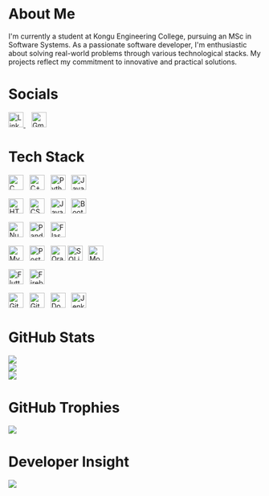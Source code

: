 # About Me

I'm currently a student at Kongu Engineering College, pursuing an MSc in Software Systems. As a passionate software developer, I'm enthusiastic about solving real-world problems through various technological stacks. My projects reflect my commitment to innovative and practical solutions.

# Socials

<a href="https://www.linkedin.com/in/akilesh-g-a-704959304/" target="_blank">
  <img src="https://cdn-icons-png.flaticon.com/512/174/174857.png" alt="LinkedIn" height="30"/>
</a>&nbsp;&nbsp;
<a href="mailto:akileshga.1466@gmail.com">
  <img src="https://cdn-icons-png.flaticon.com/512/732/732200.png" alt="Gmail" height="30"/>
</a>

# Tech Stack

<!-- Tech Stack -->
<img src="https://upload.wikimedia.org/wikipedia/commons/1/19/C_Logo.png" alt="C" style="height:30px;" />&nbsp;&nbsp;
<img src="https://upload.wikimedia.org/wikipedia/commons/1/18/ISO_C%2B%2B_Logo.svg" alt="C++" style="height:30px;" />&nbsp;&nbsp;
<img src="https://www.python.org/static/community_logos/python-logo.png" alt="Python" style="height:30px;" />&nbsp;&nbsp;
<img src="https://upload.wikimedia.org/wikipedia/en/3/30/Java_programming_language_logo.svg" alt="Java" style="height:30px;" />

<!-- Front-end Languages -->
<img src="https://upload.wikimedia.org/wikipedia/commons/6/61/HTML5_logo_and_wordmark.svg" alt="HTML" height="30"/>&nbsp;&nbsp;
<img src="https://upload.wikimedia.org/wikipedia/commons/d/d5/CSS3_logo_and_wordmark.svg" alt="CSS" height="30"/>&nbsp;&nbsp;
<img src="https://upload.wikimedia.org/wikipedia/commons/6/6a/JavaScript-logo.png" alt="JavaScript" height="30"/>&nbsp;&nbsp;
<img src="https://upload.wikimedia.org/wikipedia/commons/b/b2/Bootstrap_logo.svg" alt="Bootstrap" height="30"/>

<!-- Python Libraries -->
<img src="https://numpy.org/images/logo.svg" alt="NumPy" height="30"/>&nbsp;&nbsp;
<img src="https://pandas.pydata.org/static/img/pandas_mark.svg" alt="Pandas" height="30"/>&nbsp;&nbsp;
<img src="https://upload.wikimedia.org/wikipedia/commons/3/3c/Flask_logo.svg" alt="Flask" height="30"/>

<!-- Databases -->
<img src="https://www.mysql.com/common/logos/logo-mysql-170x115.png" alt="MySQL" height="30"/>&nbsp;&nbsp;
<img src="https://www.postgresql.org/media/img/about/press/elephant.png" alt="PostgreSQL" height="30"/>&nbsp;&nbsp;
<img src="https://cdn.worldvectorlogo.com/logos/oracle-6.svg" alt="Oracle" height="30"/>
<img src="https://upload.wikimedia.org/wikipedia/commons/3/38/SQLite370.svg" alt="SQLite" height="30"/>&nbsp;&nbsp;
<img src="https://webassets.mongodb.com/_com_assets/cms/mongodb_logo1-76twgcu2dm.png" alt="MongoDB" height="30"/>

<!-- Flutter & Firebase -->
<img src="https://upload.wikimedia.org/wikipedia/commons/1/17/Google-flutter-logo.png" alt="Flutter" height="30"/>&nbsp;&nbsp;
<img src="https://firebase.google.com/downloads/brand-guidelines/PNG/logo-vertical.png" alt="Firebase" height="30"/>

<!-- DevOps -->
<img src="https://git-scm.com/images/logos/downloads/Git-Icon-1788C.png" alt="Git" height="30"/>&nbsp;&nbsp;
<img src="https://github.githubassets.com/images/modules/logos_page/GitHub-Mark.png" alt="GitHub" height="30"/>&nbsp;&nbsp;
<img src="https://www.docker.com/wp-content/uploads/2022/03/vertical-logo-monochromatic.png" alt="Docker" height="30"/>&nbsp;&nbsp;
<img src="https://www.jenkins.io/images/logos/jenkins/jenkins.png" alt="Jenkins" height="30"/>&nbsp;&nbsp;


# GitHub Stats

![](https://github-readme-stats.vercel.app/api?username=Akilesh-GA&theme=default&hide_border=false&include_all_commits=false&count_private=false)<br/>
![](https://github-readme-streak-stats.herokuapp.com/?user=Akilesh-GA&theme=default&hide_border=false)<br/>
![](https://github-readme-stats.vercel.app/api/top-langs/?username=Akilesh-GA&theme=default&hide_border=false&include_all_commits=false&count_private=false&layout=compact)

# GitHub Trophies

![](https://github-profile-trophy.vercel.app/?username=Akilesh-GA&theme=default&no-frame=false&no-bg=true&margin-w=4)

# Developer Insight

![](https://quotes-github-readme.vercel.app/api?type=horizontal&theme=light)
